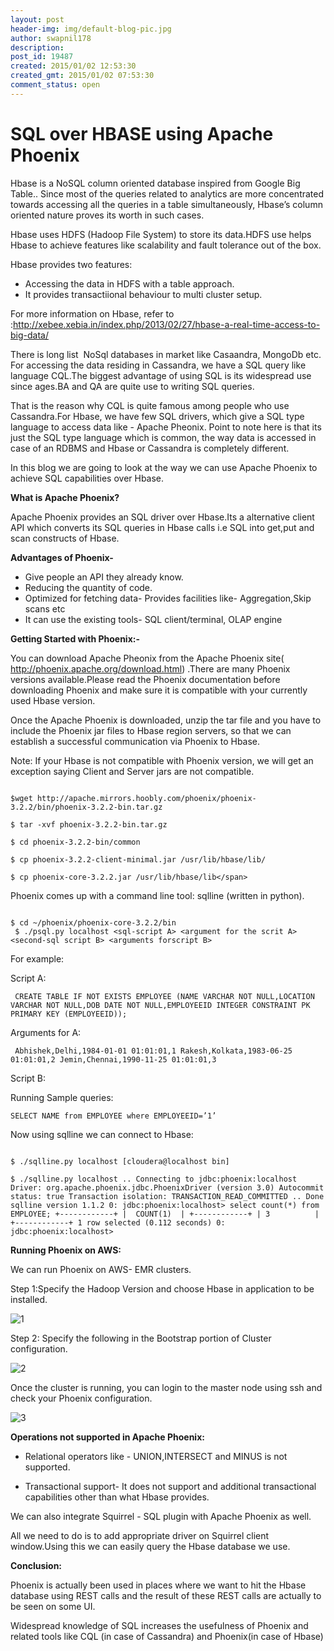 ```yaml
---
layout: post
header-img: img/default-blog-pic.jpg
author: swapnil178
description: 
post_id: 19487
created: 2015/01/02 12:53:30
created_gmt: 2015/01/02 07:53:30
comment_status: open
---
```


# SQL over HBASE using Apache Phoenix

Hbase is a NoSQL column oriented database inspired from Google Big Table.. Since most of the queries related to analytics are more concentrated towards accessing all the queries in a table simultaneously, Hbase’s column oriented nature proves its worth in such cases.

Hbase uses HDFS (Hadoop File System) to store its data.HDFS use helps Hbase to achieve features like scalability and fault tolerance out of the box.

Hbase provides two features:

  * Accessing the data in HDFS with a table approach.
  * It provides transactiional behaviour to multi cluster setup.

For more information on Hbase, refer to :<http://xebee.xebia.in/index.php/2013/02/27/hbase-a-real-time-access-to-big-data/>

There is long list  NoSql databases in market like Casaandra, MongoDb etc. For accessing the data residing in Cassandra, we have a SQL query like language CQL.The biggest advantage of using SQL is its widespread use since ages.BA and QA are quite use to writing SQL queries.

That is the reason why CQL is quite famous among people who use Cassandra.For Hbase, we have few SQL drivers, which give a SQL type language to access data like - Apache Pheonix. Point to note here is that its just the SQL type language which is common, the way data is accessed in case of an RDBMS and Hbase or Cassandra is completely different.

In this blog we are going to look at the way we can use Apache Phoenix to achieve SQL capabilities over Hbase. 

**What is Apache Phoenix?**

Apache Phoenix provides an SQL driver over Hbase.Its a alternative client API which converts its SQL queries in Hbase calls i.e SQL into get,put and scan constructs of Hbase.

**Advantages of Phoenix-**

  * Give people an API they already know.
  * Reducing the quantity of code.
  * Optimized for fetching data- Provides facilities like- Aggregation,Skip scans etc
  * It can use the existing tools- SQL client/terminal, OLAP engine

**Getting Started with Phoenix:-**

You can download Apache Pheonix from the Apache Phoenix site( <http://phoenix.apache.org/download.html>) .There are many Phoenix versions available.Please read the Phoenix documentation before downloading Phoenix and make sure it is compatible with your currently used Hbase version.

Once the Apache Phoenix is downloaded, unzip the tar file and you have to include the Phoenix jar files to Hbase region servers, so that we can establish a successful communication via Phoenix to Hbase.

Note: If your Hbase is not compatible with Phoenix version, we will get an exception saying Client and Server jars are not compatible.

``` 

$wget http://apache.mirrors.hoobly.com/phoenix/phoenix-3.2.2/bin/phoenix-3.2.2-bin.tar.gz 

$ tar -xvf phoenix-3.2.2-bin.tar.gz 

$ cd phoenix-3.2.2-bin/common 

$ cp phoenix-3.2.2-client-minimal.jar /usr/lib/hbase/lib/ 

$ cp phoenix-core-3.2.2.jar /usr/lib/hbase/lib</span>

```

Phoenix comes up with a command line tool: sqlline (written in python).

``` 

$ cd ~/phoenix/phoenix-core-3.2.2/bin 
 $ ./psql.py localhost <sql-script A> <argument for the scrit A> <second-sql script B> <arguments forscript B> 
 ```

For example: 

Script A:

``` 
 CREATE TABLE IF NOT EXISTS EMPLOYEE (NAME VARCHAR NOT NULL,LOCATION VARCHAR NOT NULL,DOB DATE NOT NULL,EMPLOYEEID INTEGER CONSTRAINT PK PRIMARY KEY (EMPLOYEEID)); 
 ``` 

Arguments for A:

``` 
 Abhishek,Delhi,1984-01-01 01:01:01,1 Rakesh,Kolkata,1983-06-25 01:01:01,2 Jemin,Chennai,1990-11-25 01:01:01,3 
 ``` 

Script B:

Running Sample queries:

``` 
SELECT NAME from EMPLOYEE where EMPLOYEEID=’1’
``` 

Now using sqlline we can connect to Hbase:

``` 

$ ./sqlline.py localhost [cloudera@localhost bin]
 
$ ./sqlline.py localhost .. Connecting to jdbc:phoenix:localhost Driver: org.apache.phoenix.jdbc.PhoenixDriver (version 3.0) Autocommit status: true Transaction isolation: TRANSACTION_READ_COMMITTED .. Done sqlline version 1.1.2 0: jdbc:phoenix:localhost> select count(*) from EMPLOYEE; +------------+ |  COUNT(1)  | +------------+ | 3          | +------------+ 1 row selected (0.112 seconds) 0: jdbc:phoenix:localhost>
 ``` 

**Running Phoenix on AWS:**

We can run Phoenix on AWS- EMR clusters.

Step 1:Specify the Hadoop Version and choose Hbase in application to be installed.

![1][1]

Step 2: Specify the following in the Bootstrap portion of Cluster configuration.

![2][2]

Once the cluster is running, you can login to the master node using ssh and check your Phoenix configuration.

![3][3]

**Operations not supported in Apache Phoenix:**

  * Relational operators like - UNION,INTERSECT and MINUS is not supported.

  * Transactional support- It does not support and additional transactional capabilities other than what Hbase provides.

We can also integrate Squirrel - SQL plugin with Apache Phoenix as well.

All we need to do is to add appropriate driver on Squirrel client window.Using this we can easily query the Hbase database we use.

**Conclusion:**

Phoenix is actually been used in places where we want to hit the Hbase database using REST calls and the result of these REST calls are actually to be seen on some UI.

Widespread knowledge of SQL increases the usefulness of Phoenix and related tools like CQL (in case of Cassandra) and Phoenix(in case of Hbase)

   [1]: http://xebee.xebia.in/wp-content/uploads/2015/01/1-300x113.png
   [2]: http://xebee.xebia.in/wp-content/uploads/2015/01/2-300x93.png
   [3]: http://xebee.xebia.in/wp-content/uploads/2015/01/3-300x224.png